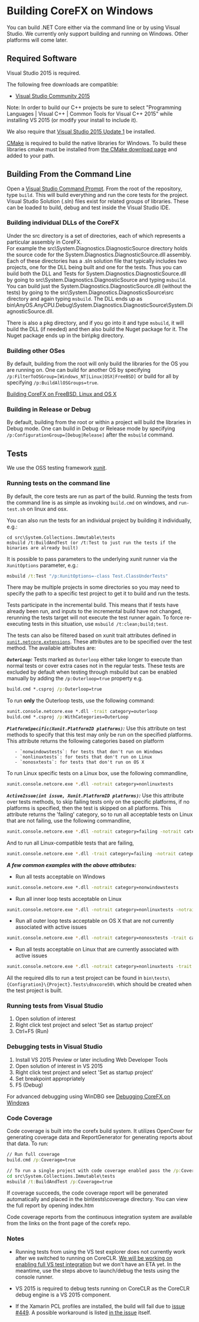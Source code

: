 Building CoreFX on Windows
==========================

You can build .NET Core either via the command line or by using Visual Studio.
We currently only support building and running on Windows. Other platforms will
come later.

## Required Software

Visual Studio 2015 is required.

The following free downloads are compatible:
* [Visual Studio Community 2015](http://www.visualstudio.com/en-us/downloads/visual-studio-2015-downloads-vs)

Note: In order to build our C++ projects be sure to select "Programming Languages | Visual C++ | Common Tools for Visual C++ 2015" while installing VS 2015 (or modify your install to include it).

We also require that [Visual Studio 2015 Update 1](https://www.visualstudio.com/en-us/news/vs2015-update1-vs.aspx) be installed.

[CMake](https://cmake.org/) is required to build the native libraries for Windows. To build these libraries cmake must be installed from [the CMake download page](https://cmake.org/download/) and added to your path.

## Building From the Command Line

Open a [Visual Studio Command Prompt](http://msdn.microsoft.com/en-us/library/ms229859(v=vs.110).aspx).
From the root of the repository, type `build`. This will build everything and run
the core tests for the project. Visual Studio Solution (.sln) files exist for
related groups of libraries. These can be loaded to build, debug and test inside
the Visual Studio IDE.

### Building individual DLLs of the CoreFX

Under the src directory is a set of directories, each of which represents a particular assembly in CoreFX.  
For example the src\System.Diagnostics.DiagnosticSource directory holds the source code for the System.Diagnostics.DiagnosticSource.dll assembly.   Each of these directories has a .sln solution 
file that typically includes two projects, one for the DLL being built and one for the tests.   Thus
you can build both the DLL and Tests for System.Diagnostics.DiagnosticSource.dll by going to 
src\System.Diagnostics.DiagnosticSource and typing `msbuild`. You can build just the System.Diagnostics.DiagnosticSource.dll (without the tests) by going to the src\System.Diagnostics.DiagnosticsSource\src directory and again typing `msbuild`. The DLL ends up as  bin\AnyOS.AnyCPU.Debug\System.Diagnostics.DiagnosticSource\System.DiagnosticSource.dll.

There is also a pkg directory, and if you go into it and type `msbuild`, it will build the DLL (if needed)
and then also build the Nuget package for it.   The Nuget package ends up in the bin\pkg directory.  

### Building other OSes

By default, building from the root will only build the libraries for the OS you are running on. One can
build for another OS by specifying `/p:FilterToOSGroup=[Windows_NT|Linux|OSX|FreeBSD]` or build for all by specifying
`/p:BuildAllOSGroups=true`.

[Building CoreFX on FreeBSD, Linux and OS X](unix-instructions.md)

### Building in Release or Debug

By default, building from the root or within a project will build the libraries in Debug mode. One can build in Debug or Release mode by specifying `/p:ConfigurationGroup=[Debug|Release]` after the `msbuild` command.

## Tests

We use the OSS testing framework [xunit](http://xunit.github.io/).

### Running tests on the command line

By default, the core tests are run as part of the build. Running the tests from
the command line is as simple as invoking `build.cmd` on windows, and `run-test.sh` on linux and osx.

You can also run the tests for an individual project by building it individually, e.g.:

```
cd src\System.Collections.Immutable\tests
msbuild /t:BuildAndTest (or /t:Test to just run the tests if the binaries are already built)
```

It is possible to pass parameters to the underlying xunit runner via the `XunitOptions` parameter, e.g.:
```cmd
msbuild /t:Test "/p:XunitOptions=-class Test.ClassUnderTests"
```

There may be multiple projects in some directories so you may need to specify the path to a specific test project to get it to build and run the tests.

Tests participate in the incremental build.  This means that if tests have already been run, and inputs to the incremental build have not changed, rerunning the tests target will not execute the test runner again.  To force re-executing tests in this situation, use `msbuild /t:clean;build;test`.

The tests can also be filtered based on xunit trait attributes defined in [`xunit.netcore.extensions`](https://github.com/dotnet/buildtools/tree/master/src/xunit.netcore.extensions). These attributes are to be specified over the test method. The available attributes are:

_**`OuterLoop`:**_
Tests marked as ```Outerloop``` either take longer to execute than normal tests or cover extra cases not in the regular tests. These tests are excluded by default when testing through msbuild but can be enabled manually by adding the  ```/p:Outerloop=true``` property e.g. 

```cmd
build.cmd *.csproj /p:Outerloop=true
```

To run <b>only</b> the Outerloop tests, use the following command:
```cmd
xunit.console.netcore.exe *.dll -trait category=outerloop
build.cmd *.csproj /p:WithCategories=OuterLoop
```

_**`PlatformSpecific(Xunit.PlatformID platforms)`:**_
Use this attribute on test methods to specify that this test may only be run on the specified platforms. This attribute returns the following categories based on platform

       - `nonwindowstests`: for tests that don't run on Windows
       - `nonlinuxtests`: for tests that don't run on Linux
       - `nonosxtests`: for tests that don't run on OS X

To run Linux specific tests on a Linux box, use the following commandline,
```sh
xunit.console.netcore.exe *.dll -notrait category=nonlinuxtests
```

_**`ActiveIssue(int issue, Xunit.PlatformID platforms)`:**_
Use this attribute over tests methods, to skip failing tests only on the specific platforms, if no platforms is specified, then the test is skipped on all platforms. This attribute returns the 'failing' category, so to run all acceptable tests on Linux that are not failing, use the following commandline,
```sh
xunit.console.netcore.exe *.dll -notrait category=failing -notrait category=nonlinuxtests
```

And to run all Linux-compatible tests that are failing,
```sh
xunit.console.netcore.exe *.dll -trait category=failing -notrait category=nonlinuxtests
```

_**A few common examples with the above attributes:**_

- Run all tests acceptable on Windows
```cmd
xunit.console.netcore.exe *.dll -notrait category=nonwindowstests
```
- Run all inner loop tests acceptable on Linux
```sh
xunit.console.netcore.exe *.dll -notrait category=nonlinuxtests -notrait category=OuterLoop
```
- Run all outer loop tests acceptable on OS X that are not currently associated with active issues
```sh
xunit.console.netcore.exe *.dll -notrait category=nonosxtests -trait category=OuterLoop -notrait category=failing
```
- Run all tests acceptable on Linux that are currently associated with active issues
```sh
xunit.console.netcore.exe *.dll -notrait category=nonlinuxtests -trait category=failing
```

All the required dlls to run a test project can be found in `bin\tests\{Configration}\{Project}.Tests\dnxcore50\` which should be created when the test project is built.

### Running tests from Visual Studio

1. Open solution of interest
2. Right click test project and select 'Set as startup project'
3. Ctrl+F5 (Run)

### Debugging tests in Visual Studio

1. Install VS 2015 Preview or later including Web Developer Tools
2. Open solution of interest in VS 2015
3. Right click test project and select 'Set as startup project'
4. Set breakpoint appropriately
5. F5 (Debug)

For advanced debugging using WinDBG see [Debugging CoreFX on Windows](https://github.com/dotnet/corefx/blob/master/Documentation/debugging/windows-instructions.md)

### Code Coverage

Code coverage is built into the corefx build system.  It utilizes OpenCover for generating coverage data and ReportGenerator for generating reports about that data.  To run:

```cmd
// Run full coverage
build.cmd /p:Coverage=true

// To run a single project with code coverage enabled pass the /p:Coverage=true property
cd src\System.Collections.Immutable\tests
msbuild /t:BuildAndTest /p:Coverage=true
```
If coverage succeeds, the code coverage report will be generated automatically and placed in the bin\tests\coverage directory.  You can view the full report by opening index.htm

Code coverage reports from the continuous integration system are available from the links on the front page of the corefx repo.

### Notes
* Running tests from using the VS test explorer does not currently work after we switched to running on CoreCLR. [We will be working on enabling full VS test integration](https://github.com/dotnet/corefx/issues/1318) but we don't have an ETA yet. In the meantime, use the steps above to launch/debug the tests using the console runner.

* VS 2015 is required to debug tests running on CoreCLR as the CoreCLR
debug engine is a VS 2015 component.

* If the Xamarin PCL profiles are installed, the build will fail due to [issue #449](https://github.com/dotnet/corefx/issues/449).  A possible workaround is listed [in the issue](https://github.com/dotnet/corefx/issues/449#issuecomment-95117040) itself.
